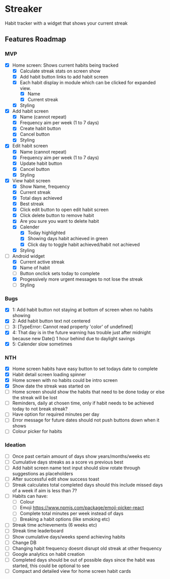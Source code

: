 # Streaker

Habit tracker with a widget that shows your current streak

## Features Roadmap

### MVP

- [x] Home screen: Shows current habits being tracked
  - [x] Calculate streak stats on screen show
  - [x] Add habit button links to add habit screen
  - [x] Each habit display in module which can be clicked for expanded view.
    - [x] Name
    - [x] Current streak
  - [x] Styling
- [x] Add habit screen
  - [x] Name (cannot repeat)
  - [x] Frequency aim per week (1 to 7 days)
  - [x] Create habit button
  - [x] Cancel button
  - [x] Styling
- [x] Edit habit screen
  - [x] Name (cannot repeat)
  - [x] Frequency aim per week (1 to 7 days)
  - [x] Update habit button
  - [x] Cancel button
  - [x] Styling
- [x] View habit screen
  - [x] Show Name, frequency
  - [x] Current streak
  - [x] Total days achieved
  - [x] Best streak
  - [x] Click edit button to open edit habit screen
  - [x] Click delete button to remove habit
  - [x] Are you sure you want to delete habit
  - [x] Calender
    - [x] Today highlighted
    - [x] Showing days habit achieved in green
    - [x] Click day to toggle habit achieved/habit not achieved
  - [x] Styling
- [ ] Android widget
  - [x] Current active streak
  - [x] Name of habit
  - [ ] Button onclick sets today to complete
  - [x] Progessively more urgent messages to not lose the streak
  - [ ] Styling

### Bugs

- [x] 1: Add habit button not staying at bottom of screen when no habits showing
- [x] 2: Add habit button text not centered
- [ ] 3: [TypeError: Cannot read property 'color' of undefined]
- [x] 4: That day is in the future warning has trouble just after midnight because new Date() 1 hour behind due to daylight savings
- [x] 5: Calender slow sometimes

### NTH

- [x] Home screen habits have easy button to set todays date to complete
- [x] Habit detail screen loading spinner
- [x] Home screen with no habits could be intro screen
- [x] Show date the streak was started on
- [ ] Home screen should show the habits that need to be done today or else the streak will be lost
- [ ] Reminders, daily at chosen time, only if habit needs to be achieved today to not break streak?
- [ ] Have option for required minutes per day
- [ ] Error message for future dates should not push buttons down when it shows
- [ ] Colour picker for habits

### Ideation

- [ ] Once past certain amount of days show years/months/weeks etc
- [ ] Cumulative days streaks as a score vs previous best
- [ ] Add habit screen name text input should slow rotate through suggestions as placeholders
- [ ] After successful edit show success toast
- [ ] Streak calculates total completed days should this include missed days of a week if aim is less than 7?
- [ ] Habits can have:
  - [ ] Colour
  - [ ] Emoji https://www.npmjs.com/package/emoji-picker-react
  - [ ] Complete total minutes per week instead of days
  - [ ] Breaking a habit options (like smoking etc)
- [ ] Streak time achievements (6 weeks etc)
- [ ] Streak time leaderboard
- [ ] Show cumulative days/weeks spend achieving habits
- [ ] Change DB
- [ ] Changing habit frequency doesnt disrupt old streak at other frequency
- [ ] Google analytics on habit creation
- [ ] Completed days should be out of possible days since the habit was started, this could be optional to see
- [ ] Compact and detailed view for home screen habit cards
